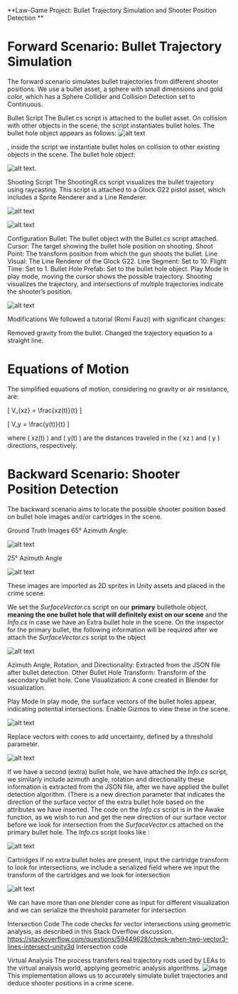 **Law-Game Project: Bullet Trajectory Simulation and Shooter Position Detection **
# Forward Scenario: Bullet Trajectory Simulation
The forward scenario simulates bullet trajectories from different shooter positions. We use a bullet asset, a sphere with small dimensions and gold color, which has a Sphere Collider and Collision Detection set to Continuous.

Bullet Script
The Bullet.cs script is attached to the bullet asset. On collision with other objects in the scene, the script instantiates bullet holes. The bullet hole object appears as follows:
![alt text](https://github.com/theocharistr/Law_Game/blob/main/CSI/Scripts/Forward%20Scenario/Bullet_Prefab.jpg)

, inside the script we instantiate bullet holes on collision to other existing objects in the scene. The bullet hole object:

![alt text](https://github.com/theocharistr/Law_Game/blob/main/CSI/Scripts/Forward%20Scenario/BulletHole.png). 

Shooting Script
The ShootingR.cs script visualizes the bullet trajectory using raycasting. This script is attached to a Glock G22 pistol asset, which includes a Sprite Renderer and a Line Renderer.

![alt text](https://github.com/theocharistr/Law_Game/blob/main/CSI/Scripts/Forward%20Scenario/Sprite%26LineRenderer.jpg)


![alt text](https://github.com/theocharistr/Law_Game/blob/main/CSI/Scripts/Forward%20Scenario/ShootingR.cs__Inspector.jpg)


Configuration
Bullet: The bullet object with the Bullet.cs script attached.
Cursor: The target showing the bullet hole position on shooting.
Shoot Point: The transform position from which the gun shoots the bullet.
Line Visual: The Line Renderer of the Glock G22.
Line Segment: Set to 10.
Flight Time: Set to 1.
Bullet Hole Prefab: Set to the bullet hole object.
Play Mode
In play mode, moving the cursor shows the possible trajectory. Shooting visualizes the trajectory, and intersections of multiple trajectories indicate the shooter’s position.

![alt text](https://github.com/theocharistr/Law_Game/blob/main/CSI/Scripts/Forward%20Scenario/Csi.gif)

Modifications
We followed a tutorial (Romi Fauzi) with significant changes:

Removed gravity from the bullet.
Changed the trajectory equation to a straight line.
# Equations of Motion
The simplified equations of motion, considering no gravity or air resistance, are:

\[ V_{xz} = \frac{xz(t)}{t} \]

\[ V_y = \frac{y(t)}{t} \]

where \( xz(t) \) and \( y(t) \) are the distances traveled in the \( xz \) and \( y \) directions, respectively.


# Backward Scenario: Shooter Position Detection
The backward scenario aims to locate the possible shooter position based on bullet hole images and/or cartridges in the scene.

Ground Truth Images
65° Azimuth Angle: 

![alt text]( https://github.com/theocharistr/Law_Game/blob/main/CSI/Bullet-hole-Detection/BulletDetection1image/65.png)

25° Azimuth Angle 

![alt text]( https://github.com/theocharistr/Law_Game/blob/main/CSI/Bullet-hole-Detection/BulletDetection1image/25.png)

These images are imported as 2D sprites in Unity assets and placed in the crime scene.

 We set the *SurfaceVector.cs* script on our **primary** bullethole object, **meaning the one bullet hole that will definitely exist on our scene** and the *Info.cs* in case we have an Extra bullet hole in the scene. On the inspector for the primary bullet, the following information will be required after we attach the *SurfaceVector.cs* script to the object

![alt text](https://github.com/theocharistr/Law_Game/blob/main/CSI/Scripts/Backward%20Scenario/SurfaceVector.cs__Inspector.jpg)

Azimuth Angle, Rotation, and Directionality: Extracted from the JSON file after bullet detection.
Other Bullet Hole Transform: Transform of the secondary bullet hole.
Cone Visualization: A cone created in Blender for visualization.

Play Mode
In play mode, the surface vectors of the bullet holes appear, indicating potential intersections. Enable Gizmos to view these in the scene.

![alt text]( https://github.com/theocharistr/Law_Game/blob/main/CSI/Scripts/Backward%20Scenario/CrimeScene.jpg)

Replace vectors with cones to add uncertainty, defined by a threshold parameter.

![alt text]( https://github.com/theocharistr/Law_Game/blob/main/CSI/Scripts/Backward%20Scenario/CrimeSceneCones.jpg)

If we have a second (extra) bullet hole, we have attached the *Info.cs* script, we similarly include azimuth angle, rotation and directionality  these information is extracted from the JSON file, after we have applied the bullet detection algorithm.
(There is a new direction parameter that indicates the direction of the surface vector of the extra bullet hole based on the attributes we have inserted. The code on the *Info.cs* script is in the Awake function, as we wish to run and get the new direction of our surface vector before we look for intersection from the  *SurfaceVector.cs*  attached on the primary bullet hole. The *Info.cs* script looks like :

![alt text](https://github.com/theocharistr/Law_Game/blob/main/CSI/Scripts/Backward%20Scenario/Info.cs_Inspector.jpg)

Cartridges
If no extra bullet holes are present, input the cartridge transform to look for intersections,
we include a serialized field where we input the transform of the cartridges and we look for intersection
 
![alt text](https://github.com/theocharistr/Law_Game/blob/main/CSI/Scripts/Backward%20Scenario/CrimeSceneCones_Cartridges.jpg)

We can have more than one blender cone as input for different visualization and we can serialize the threshold parameter for intersection

Intersection Code
The code checks for vector intersections using geometric analysis, as described in this Stack Overflow discussion.
https://stackoverflow.com/questions/59449628/check-when-two-vector3-lines-intersect-unity3d Intersection code


Virtual Analysis
The process transfers real trajectory rods used by LEAs to the virtual analysis world, applying geometric analysis algorithms.
![image](https://github.com/user-attachments/assets/ec5dd8f4-69d3-4c48-9aeb-8f918b070ddf)
This implementation allows us to accurately simulate bullet trajectories and deduce shooter positions in a crime scene.

